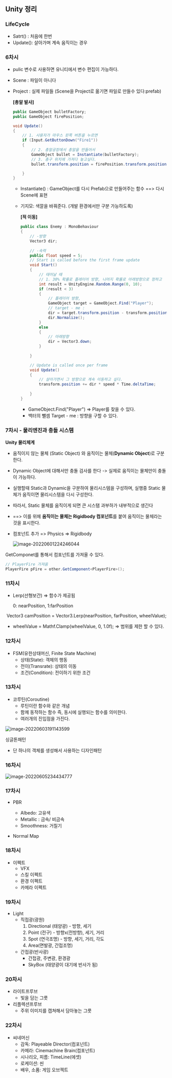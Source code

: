 ## Unity 정리

### LifeCycle

- Satrt() : 처음에 한번
- Update(): 살아가며 계속 움직이는 경우



### 6차시

- pulic 변수로 사용하면 유니티에서 변수 편집이 가능하다.

- Scene : 파일이 아니다 

- Project : 실제 파일들 (Scene을 Project로 옮기면 파일로 만들수 있다:prefab)

  **[총알 발사]**

  ```c#
  public GameObject bulletFactory;
  public GameObject firePosition;
  
  void Update()
  {
      // 1. 사용자가 마우스 왼쪽 버튼을 누르면
      if (Input.GetButtonDown("Fire1"))
      {
          // 2. 총알공장에서 총알을 만들어서
          GameObject bullet = Instantiate(bulletFactory);
          // 3. 총구 위치에 가져다 놓고싶다.
          bullet.transform.position = firePosition.transform.position;
  
      }
  }
  
  ```

  - Instantiate() : GameObject를 다시 Prefab으로 만들어주는 함수  ==> 다시 Scene에 표현

  - 기지모: 색깔을 바꿔준다. (개발 환경에서만 구분 가능하도록)

    **[적 이동]**

    ```C#
    public class Enemy : MonoBehaviour
    {
        // -방향
        Vector3 dir;
        
        // -속력
        public float speed = 5;
        // Start is called before the first frame update
        void Start()
        {
            // 태어날 때
            // 1. 30% 확률로 플레이어 방향, 나머지 확률로 아래방향으로 정하고
            int result = UnityEngine.Random.Range(0, 10);
            if (result < 3)
            {
                // 플레이어 방향,
                GameObject target = GameObject.Find("Player");
                // target - me :
                dir = target.transform.position - transform.position;
                dir.Normalize();
            }
            else
            {
                // 아래방향
                dir = Vector3.down;
            }
            
        }
    
        // Update is called once per frame
        void Update()
        {
            // 살아가면서 그 방향으로 계속 이동하고 싶다.
            transform.position += dir * speed * Time.deltaTime;
            
        }
    }
    ```

    - GameObject.Find("Player") => Player를 찾을 수 있다.
    - 백터의 뺄셈 Target - me : 방향을 구할 수 있다.



### 7차시 - 물리엔진과 충돌 시스템

**Unity 물리체계**

- 움직이지 않는 물체 (Static Object) 와 움직이는 물체(**Dynamic Object**)로 구분한다.
- Dynamic Object에 대해서만 충돌 검사를 한다 -> 실제로 움직이는 물체만이 충돌이 가능하다.
- 실행할때 Static과 Dynamic을 구분하여 물리시스템을 구성하며, 실행중 Static 물체가 움직이면 물리시스템을 다시 구성한다.
- 따라서, Static 물체를 움직이게 되면 큰 시스탬 과부하가 내부적으로 생긴다 
- ==> 이를 위헤 **움직이는 물체는 Rigidbody 컴포넌트**를 붙여 움직이는 물체라는 것을 표시한다.

- 컴포넌트 추가 => Physics => Rigidbody

  ![image-20220601224246044](C:\Users\CHOI\AppData\Roaming\Typora\typora-user-images\image-20220601224246044.png)

GetComponet를 통해서 컴포넌트를 가져올 수 있다.

```c#
// PlayerFire 가져옴
PlayerFire pFire = other.GetComponent<PlayerFire>();
```



### 11차시

- Lerp(선형보간) => 함수가 제공됨

  0: nearPosition, 1:farPosition

​        Vector3 camPosition = Vector3.Lerp(nearPosition, farPosition, wheelValue);

- wheelValue = Mathf.Clamp(wheelValue, 0, 1.0f); => 범위를 제한 할 수 있다.



### 12차시

- FSM(유한상태머신, Finite State Machine)
  - 상태(State): 객체의 행동
  - 전이(Transrate): 상태의 이동
  - 조건(Condition): 전이하기 위한 조건



### 13차시

- 코루틴(Coroutine)
  - 루틴이란 함수와 같은 개념
  - 함께 동작하는 함수 즉, 동시에 실행되는 함수를 의미한다.
  - 여러개의 진입점을 가진다.

![image-20220603191143599](C:\Users\CHOI\AppData\Roaming\Typora\typora-user-images\image-20220603191143599.png)



싱글톤패턴

- 단 하나의 객체를 생성해서 사용하는 디자인패턴



### 16차시 

![image-20220605234434777](C:\Users\CHOI\AppData\Roaming\Typora\typora-user-images\image-20220605234434777.png)



### 17차시

- PBR
  - Albedo: 고유색
  - Metallic : 금속/ 비금속
  - Smoothness: 거칠기

- Normal Map



### 18차시

- 이펙트
  - VFX
  - 스킬 이펙트
  - 환경 이펙트
  - 카메라 이펙트



### 19차시

- Light 
  - 직접광(광원)
    1. Directional (태양광) - 방향, 세기
    2. Point (전구) - 방향x(전방향), 세기, 거리
    3. Spot (연극조명) - 방향, 세기, 거리, 각도
    4. Area(면발광, 간접조명)
  - 간접광(반사광)
    - 간접광, 주변광, 환경광
    - SkyBox (태양광이 대기에 반사가 됨)

### 20차시

- 라이트프루브
  - 빛을 담는 그릇
- 리플렉션프루브
  - 주위 이미지를 캡쳐해서 담아놓는 그릇

### 22차시

- 씨네머신
  - 감독: Playeable Director(컴포넌트)
  - 카메라: Cinemachine Brain(컴포넌트)
  - 시나리오, 피름: TimeLine(에셋)
  - 로케이션: 씬
  - 배우, 소품: 게임 오브젝트
